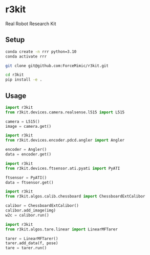 # r3kit
Real Robot Research Kit

## Setup
```bash
conda create -n rrr python=3.10
conda activate rrr

git clone git@github.com:ForceMimic/r3kit.git

cd r3kit
pip install -e .
```

## Usage
```python
import r3kit
from r3kit.devices.camera.realsense.l515 import L515

camera = L515()
image = camera.get()
```

```python
import r3kit
from r3kit.devices.encoder.pdcd.angler import Angler

encoder = Angler()
data = encoder.get()
```

```python
import r3kit
from r3kit.devices.ftsensor.ati.pyati import PyATI

ftsensor = PyATI()
data = ftsensor.get()
```

```python
import r3kit
from r3kit.algos.calib.chessboard import ChessboardExtCalibor

calibor = ChessboardExtCalibor()
calibor.add_image(img)
w2c = calibor.run()
```

```python
import r3kit
from r3kit.algos.tare.linear import LinearMFTarer

tarer = LinearMFTarer()
tarer.add_data(f, pose)
tare = tarer.run()
```
